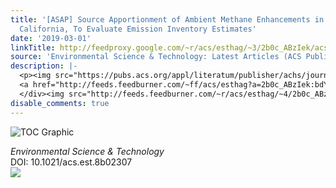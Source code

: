 ```yaml
---
title: '[ASAP] Source Apportionment of Ambient Methane Enhancements in Los Angeles,
  California, To Evaluate Emission Inventory Estimates'
date: '2019-03-01'
linkTitle: http://feedproxy.google.com/~r/acs/esthag/~3/2b0c_ABzIek/acs.est.8b02307
source: 'Environmental Science & Technology: Latest Articles (ACS Publications)'
description: |-
  <p><img src="https://pubs.acs.org/appl/literatum/publisher/achs/journals/content/esthag/0/esthag.ahead-of-print/acs.est.8b02307/20190301/images/medium/es-2018-023075_0005.gif" alt="TOC Graphic"/></p><div><cite>Environmental Science & Technology</cite></div><div>DOI: 10.1021/acs.est.8b02307</div><div class="feedflare">
  <a href="http://feeds.feedburner.com/~ff/acs/esthag?a=2b0c_ABzIek:bdYCTk7-mHY:yIl2AUoC8zA"><img src="http://feeds.feedburner.com/~ff/acs/esthag?d=yIl2AUoC8zA" border="0"></img></a>
  </div><img src="http://feeds.feedburner.com/~r/acs/esthag/~4/2b0c_ABzIek" height="1" width="1" ...
disable_comments: true
---
```

<p><img src="https://pubs.acs.org/appl/literatum/publisher/achs/journals/content/esthag/0/esthag.ahead-of-print/acs.est.8b02307/20190301/images/medium/es-2018-023075_0005.gif" alt="TOC Graphic"/></p><div><cite>Environmental Science & Technology</cite></div><div>DOI: 10.1021/acs.est.8b02307</div><div class="feedflare">
<a href="http://feeds.feedburner.com/~ff/acs/esthag?a=2b0c_ABzIek:bdYCTk7-mHY:yIl2AUoC8zA"><img src="http://feeds.feedburner.com/~ff/acs/esthag?d=yIl2AUoC8zA" border="0"></img></a>
</div><img src="http://feeds.feedburner.com/~r/acs/esthag/~4/2b0c_ABzIek" height="1" width="1" ...